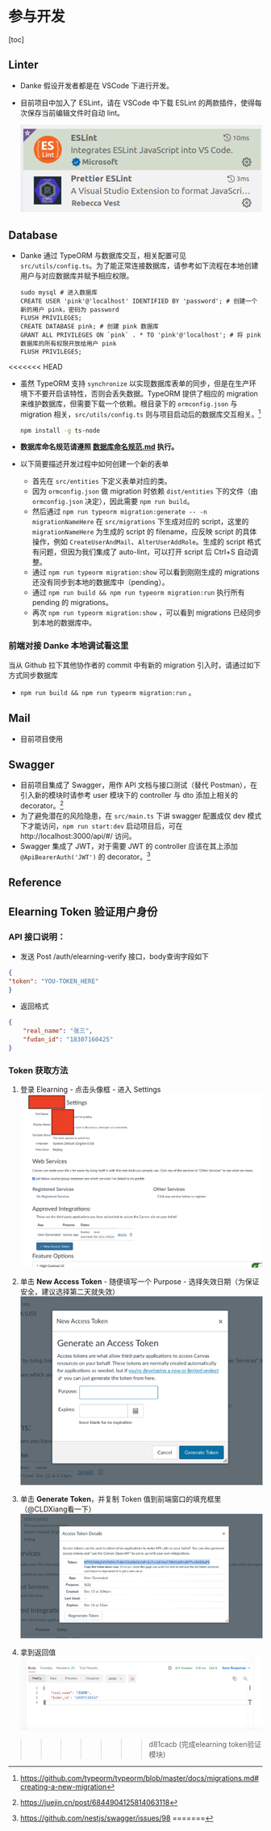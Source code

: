 # 参与开发

[toc]

## Linter

- Danke 假设开发者都是在 VSCode 下进行开发。

- 目前项目中加入了 ESLint，请在 VSCode 中下载 ESLint 的两款插件，使得每次保存当前编辑文件时自动 lint。

  <img src="pics/lint.png">

## Database

- Danke 通过 TypeORM 与数据库交互，相关配置可见 `src/utils/config.ts`。为了能正常连接数据库，请参考如下流程在本地创建用户与对应数据库并赋予相应权限。

  ```
  sudo mysql # 进入数据库
  CREATE USER 'pink'@'localhost' IDENTIFIED BY 'password'; # 创建一个新的用户 pink，密码为 password
  FLUSH PRIVILEGES;
  CREATE DATABASE pink; # 创建 pink 数据库
  GRANT ALL PRIVILEGES ON `pink` . * TO 'pink'@'localhost'; # 将 pink 数据库的所有权限开放给用户 pink
  FLUSH PRIVILEGES;
  ```

<<<<<<< HEAD
- 虽然 TypeORM 支持 `synchronize` 以实现数据库表单的同步，但是在生产环境下不要开启该特性，否则会丢失数据。TypeORM 提供了相应的 migration 来维护数据库，但需要下载一个依赖。根目录下的 `ormconfig.json` 与 migration 相关，`src/utils/config.ts` 则与项目启动后的数据库交互相关。[^migration]

  ```bash
  npm install -g ts-node
  ```

- **数据库命名规范请遵照 [数据库命名规范.md](数据库命名规范.md) 执行。**

- 以下简要描述开发过程中如何创建一个新的表单

  - 首先在 `src/entities` 下定义表单对应的类。
  - 因为 `ormconfig.json` 做 migration 时依赖 `dist/entities` 下的文件（由 `ormconfig.json` 决定），因此需要 `npm run build`。
  - 然后通过 `npm run typeorm migration:generate -- -n migrationNameHere` 在 `src/migrations` 下生成对应的 script，这里的 `migrationNameHere` 为生成的 script 的 filename，应反映 script 的具体操作，例如 `CreateUserAndMail`、`AlterUserAddRole`。生成的 script 格式有问题，但因为我们集成了 auto-lint，可以打开 script 后 Ctrl+S 自动调整。
  - 通过 `npm run typeorm migration:show` 可以看到刚刚生成的 migrations 还没有同步到本地的数据库中（pending）。
  - 通过 `npm run build && npm run typeorm migration:run` 执行所有 pending 的 migrations。
  - 再次 `npm run typeorm migration:show` ，可以看到 migrations 已经同步到本地的数据库中。

### 前端对接 Danke 本地调试看这里

当从 Github 拉下其他协作者的 commit 中有新的 migration 引入时，请通过如下方式同步数据库

- `npm run build && npm run typeorm migration:run` 。

## Mail

- 目前项目使用 

## Swagger

- 目前项目集成了 Swagger，用作 API 文档与接口测试（替代 Postman），在引入新的模块时请参考 user 模块下的 controller 与 dto 添加上相关的 decorator。[^swagger]
- 为了避免潜在的风险隐患，在 `src/main.ts` 下讲 swagger 配置成仅 dev 模式下才能访问，`npm run start:dev` 启动项目后，可在 http://localhost:3000/api/#/ 访问。
- Swagger 集成了 JWT，对于需要 JWT 的 controller 应该在其上添加 `@ApiBearerAuth('JWT')` 的 decorator。[^swagger-jwt]

## Reference

[^migration]:https://github.com/typeorm/typeorm/blob/master/docs/migrations.md#creating-a-new-migration
[^swagger]:https://juejin.cn/post/6844904125814063118
[^swagger-jwt]:https://github.com/nestjs/swagger/issues/98
=======

## Elearning Token 验证用户身份

### API 接口说明：

- 发送
Post /auth/elearning-verify 接口，body查询字段如下
```json
{
"token": "YOU-TOKEN_HERE"
}
```
- 返回格式
```json
{
    "real_name": "张三",
    "fudan_id": "18307160425"
}
```

### Token 获取方法

1. 登录 Elearning - 点击头像框 - 进入 Settings
   <img src="pics/elearning-settings.png">


2. 单击 **New Access Token** - 随便填写一个 Purpose - 选择失效日期（为保证安全，建议选择第二天就失效）
   <img src="pics/elearning-new-token.png">

3. 单击 **Generate Token**，并复制 Token 值到前端窗口的填充框里（@CLDXiang看一下）
   <img src="pics/elearning-gen.png">

4. 拿到返回值
   <img src="pics/elearning-respond.png">

>>>>>>> d81cacb (完成elearning token验证模块)
